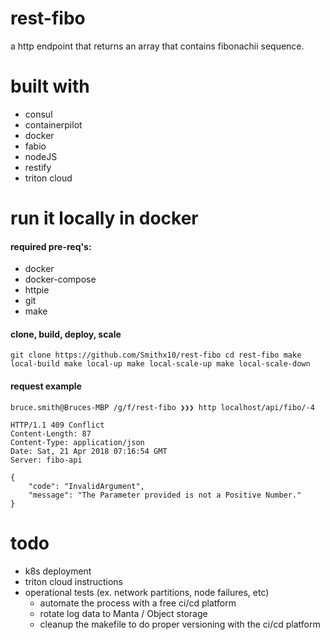 # rest-fibo
a http endpoint that returns an array that contains fibonachii sequence.

# built with
- consul
- containerpilot
- docker
- fabio
- nodeJS
- restify
- triton cloud

# run it locally in docker

#### required pre-req's:
- docker
- docker-compose
- httpie
- git
- make


#### clone, build, deploy, scale
``
git clone https://github.com/Smithx10/rest-fibo
cd rest-fibo
make local-build
make local-up
make local-scale-up
make local-scale-down
``

#### request example
 
```
bruce.smith@Bruces-MBP /g/f/rest-fibo ❯❯❯ http localhost/api/fibo/-4

HTTP/1.1 409 Conflict
Content-Length: 87
Content-Type: application/json
Date: Sat, 21 Apr 2018 07:16:54 GMT
Server: fibo-api

{
    "code": "InvalidArgument",
    "message": "The Parameter provided is not a Positive Number."
}
```

# todo
- k8s deployment
- triton cloud instructions
- operational tests (ex. network partitions, node failures, etc)
    - automate the process with a free ci/cd platform
    - rotate log data to Manta / Object storage
    - cleanup the makefile to do proper versioning with the ci/cd platform
